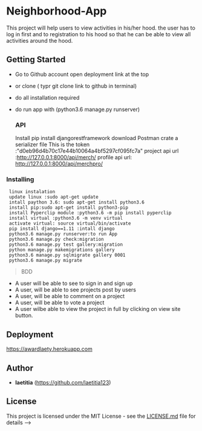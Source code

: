  # Neighborhood-App

This project will help users to view activities in his/her hood.
the user has to log in first and to registration to his hood so that he can be able to view all activities  around the hood.
 
## Getting Started
* Go to Github account open deployment link at the top 
* or clone ( typr git clone link to github  in terminal)
* do all installation required
* do run app with (python3.6 manage.py runserver)

  ### API 

    Install pip install djangorestframework
    download Postman
    crate a serializer file
    This is the token :"d0eb96d4b70c17e44b10064a4bf5297cf095fc7a"
    project api  url :http://127.0.0.1:8000/api/merch/
    profile api url: http://127.0.0.1:8000/api/merchpro/





### Installing
     linux instalation 
     update linux :sudo apt-get update
     intall paython 3.6: sudo apt-get install python3.6
     install pip:sudo apt-get install python3-pip 
     install Pyperclip module :python3.6 -m pip install pyperclip
     install virtual :python3.6 -m venv virtual
     activate virtual: source virtual/bin/activate
     pip install django==1.11 :intall django
     python3.6 manage.py runserver:to run App 
     python3.6 manage.py check:migration
     python3.6 manage.py test gallery:migration
     python manage.py makemigrations gallery
     python3.6 manage.py sqlmigrate gallery 0001
     python3.6 manage.py migrate 


>BDD

  * A user will be able to see to sign in and sign up
  * A user, will be able  to see projects post by users
  * A user,  will be able to comment on a project
  * A user,  will be able to vote a project 
  * A user wilbe able to view the  project in full  by clicking  on view site button.

## Deployment

https://awardlaety.herokuapp.com



## Author

* **laetitia** (https://github.com/laetitia123)


## License

This project is licensed under the MIT License - see the [LICENSE.md](LICENSE.md) file for details --> 